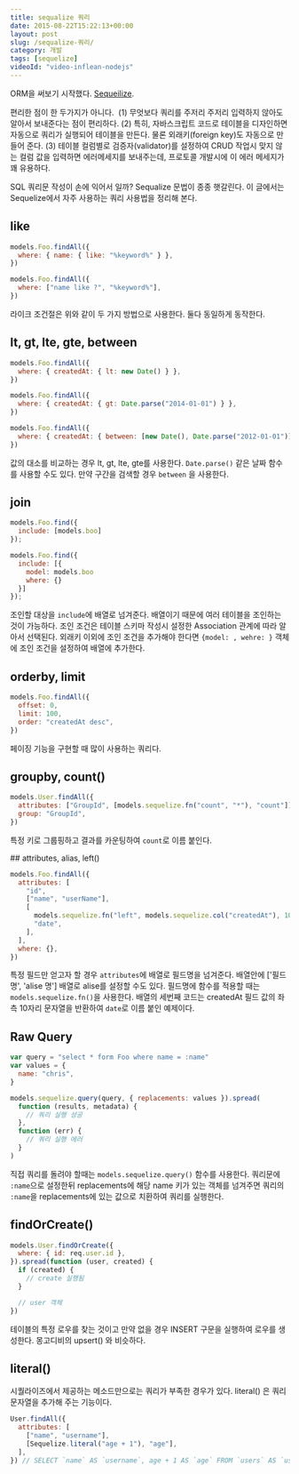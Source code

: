 ```yaml
---
title: sequalize 쿼리
date: 2015-08-22T15:22:13+00:00
layout: post
slug: /sequalize-쿼리/
category: 개발
tags: [sequelize]
videoId: "video-inflean-nodejs"
---
```


ORM을 써보기 시작했다. <a href="http://sequelize.readthedocs.org/en/latest/">Sequeilize</a>.

편리한 점이 한 두가지가 아니다.  (1) 무엇보다 쿼리를 주저리 주저리 입력하지 않아도 알아서 보내준다는 점이 편리하다. (2) 특히, 자바스크립트 코드로 테이블을 디자인하면 자동으로 쿼리가 실행되어 테이블을 만든다. 물론 외래키(foreign key)도 자동으로 만들어 준다. (3) 테이블 컬럼별로 검증자(validator)를 설정하여 CRUD 작업시 맞지 않는 컬럼 값을 입력하면 에러메세지를 보내주는데, 프로토콜 개발시에 이 에러 메세지가 꽤 유용하다.

SQL 쿼리문 작성이 손에 익어서 일까? Sequalize 문법이 종종 햇갈린다. 이 글에서는 Sequelize에서 자주 사용하는 쿼리 사용법을 정리해 본다.

## like

```javascript
models.Foo.findAll({
  where: { name: { like: "%keyword%" } },
})

models.Foo.findAll({
  where: ["name like ?", "%keyword%"],
})
```

라이크 조건절은 위와 같이 두 가지 방법으로 사용한다. 둘다 동일하게 동작한다.

## lt, gt, lte, gte, between

```javascript
models.Foo.findAll({
  where: { createdAt: { lt: new Date() } },
})

models.Foo.findAll({
  where: { createdAt: { gt: Date.parse("2014-01-01") } },
})

models.Foo.findAll({
  where: { createdAt: { between: [new Date(), Date.parse("2012-01-01")] } },
})
```

값의 대소를 비교하는 경우 lt, gt, lte, gte를 사용한다. `Date.parse()` 같은 날짜 함수를 사용할 수도 있다. 만약 구간을 검색할 경우 `between` 을 사용한다.

## join

```javascript
models.Foo.find({
  include: [models.boo]
});

models.Foo.find({
  include: [{
    model: models.boo
    where: {}
  }]
});
```

조인할 대상을 `include`에 배열로 넘겨준다. 배열이기 때문에 여러 테이블을 조인하는 것이 가능하다. 조인 조건은 테이블 스키마 작성시 설정한 Association 관계에 따라 알아서 선택된다. 외래키 이외에 조인 조건을 추가해야 한다면 `{model: , wehre: }` 객체에 조인 조건을 설정하여 배열에 추가한다.

## orderby, limit

```javascript
models.Foo.findAll({
  offset: 0,
  limit: 100,
  order: "createdAt desc",
})
```

페이징 기능을 구현할 때 많이 사용하는 쿼리다.

## groupby, count()

```javascript
models.User.findAll({
  attributes: ["GroupId", [models.sequelize.fn("count", "*"), "count"]],
  group: "GroupId",
})
```

특정 키로 그룹핑하고 결과를 카운팅하여 `count`로 이름 붙인다.

## attributes, alias, left()

```javascript
models.Foo.findAll({
  attributes: [
    "id",
    ["name", "userName"],
    [
      models.sequelize.fn("left", models.sequelize.col("createdAt"), 10),
      "date",
    ],
  ],
  where: {},
})
```

특정 필드만 얻고자 할 경우 `attributes`에 배열로 필드명을 넘겨준다. 배열안에 ['필드명', 'alise 명'] 배열로 alise를 설정할 수도 있다. 필드명에 함수를 적용할 때는 `models.sequelize.fn()`을 사용한다. 배열의 세번째 코드는 createdAt 필드 값의 좌측 10자리 문자열을 반환하여 `date`로 이름 붙인 예제이다.

## Raw Query

```javascript
var query = "select * form Foo where name = :name"
var values = {
  name: "chris",
}

models.sequelize.query(query, { replacements: values }).spread(
  function (results, metadata) {
    // 쿼리 실행 성공
  },
  function (err) {
    // 쿼리 실행 에러
  }
)
```

직접 쿼리를 돌려야 할때는 `models.sequelize.query()` 함수를 사용한다. 쿼리문에 `:name`으로 설정한뒤 replacements에 해당 name 키가 있는 객체를 넘겨주면 쿼리의 `:name`을 replacements에 있는 값으로 치환하여 쿼리를 실행한다.

## findOrCreate()

```javascript
models.User.findOrCreate({
  where: { id: req.user.id },
}).spread(function (user, created) {
  if (created) {
    // create 실행됨
  }

  // user 객체
})
```

테이블의 특정 로우를 찾는 것이고 만약 없을 경우 INSERT 구문을 실행하여 로우를 생성한다. 몽고디비의 upsert() 와 비슷하다.

## literal()

시퀄라이즈에서 제공하는 메소드만으로는 쿼리가 부족한 경우가 있다.
literal() 은 쿼리 문자열을 추가해 주는 기능이다.

```javascript
User.findAll({
  attributes: [
    ["name", "username"],
    [Sequelize.literal("age + 1"), "age"],
  ],
}) // SELECT `name` AS `username`, age + 1 AS `age` FROM `users` AS `user`
```
